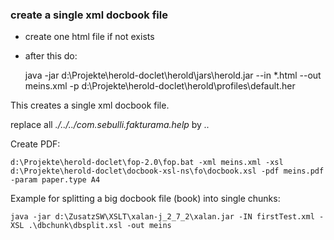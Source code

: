 ### create a single xml docbook file

* create one html file if not exists
* after this do:

    java -jar d:\Projekte\herold-doclet\herold\jars\herold.jar --in *.html --out meins.xml -p d:\Projekte\herold-doclet\herold\profiles\default.her

This creates a single xml docbook file.

replace all *./../../com.sebulli.fakturama.help* by *..*

Create PDF:

    d:\Projekte\herold-doclet\fop-2.0\fop.bat -xml meins.xml -xsl d:\Projekte\herold-doclet\docbook-xsl-ns\fo\docbook.xsl -pdf meins.pdf -param paper.type A4

Example for splitting a big docbook file (book) into single chunks:
    
    java -jar d:\ZusatzSW\XSLT\xalan-j_2_7_2\xalan.jar -IN firstTest.xml -XSL .\dbchunk\dbsplit.xsl -out meins


